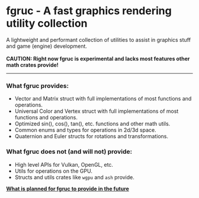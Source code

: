 # fgruc - A fast graphics rendering utility collection
A lightweight and performant collection of utilities to assist in graphics stuff and game (engine) development.\
\
**CAUTION: Right now fgruc is experimental and lacks most features other math crates provide!**

***

### What fgruc provides:
* Vector and Matrix struct with full implementations of most functions and operations.
* Universal Color and Vertex struct with full implementations of most functions and operations.
* Optimized sin(), cos(), tan(), etc. functions and other math utils.
* Common enums and types for operations in 2d/3d space.
* Quaternion and Euler structs for rotations and transformations.

### What fgruc does not (and will not) provide:
* High level APIs for Vulkan, OpenGL, etc.
* Utils for operations on the GPU.
* Structs and utils crates like `wgpu` and `ash` provide.

**[What is planned for fgruc to provide in the future](ROADMAP.md)**